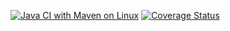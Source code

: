 [![Java CI with Maven on Linux](https://github.com/IreneScarpanti/github-ci-example/actions/workflows/maven.yml/badge.svg)](https://github.com/IreneScarpanti/github-ci-example/actions/workflows/maven.yml)
[![Coverage Status](https://coveralls.io/repos/github/IreneScarpanti/github-ci-example/badge.svg)](https://coveralls.io/github/IreneScarpanti/github-ci-example)
